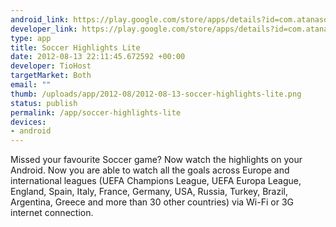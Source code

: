 ```yaml
--- 
android_link: https://play.google.com/store/apps/details?id=com.atanasovski.soccer.highlights
developer_link: https://play.google.com/store/apps/details?id=com.atanasovski.soccer.highlights
type: app
title: Soccer Highlights Lite
date: 2012-08-13 22:11:45.672592 +00:00
developer: TioHost
targetMarket: Both
email: ""
thumb: /uploads/app/2012-08/2012-08-13-soccer-highlights-lite.png
status: publish
permalink: /app/soccer-highlights-lite
devices: 
- android
---
```


Missed your favourite Soccer game? Now watch the highlights on your Android.
Now you are able to watch all the goals across Europe and international leagues (UEFA Champions League, UEFA Europa League, England, Spain, Italy, France, Germany, USA, Russia, Turkey, Brazil, Argentina, Greece and more than 30 other countries) via Wi-Fi or 3G internet connection.
